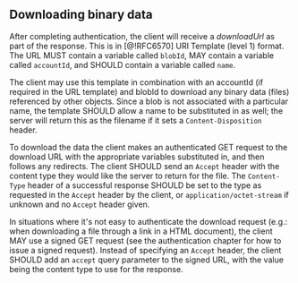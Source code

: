 ## Downloading binary data

After completing authentication, the client will receive a *downloadUrl* as part of the response. This is in [@!RFC6570] URI Template (level 1) format. The URL MUST contain a variable called `blobId`, MAY contain a variable called `accountId`, and SHOULD contain a variable called `name`.

The client may use this template in combination with an accountId (if required in the URL template) and blobId to download any binary data (files) referenced by other objects. Since a blob is not associated with a particular name, the template SHOULD allow a name to be substituted in as well; the server will return this as the filename if it sets a `Content-Disposition` header.

To download the data the client makes an authenticated GET request to the download URL with the appropriate variables substituted in, and then follows any redirects. The client SHOULD send an `Accept` header with the content type they would like the server to return for the file. The `Content-Type` header of a successful response SHOULD be set to the type as requested in the `Accept` header by the client, or `application/octet-stream` if unknown and no `Accept` header given.

In situations where it's not easy to authenticate the download request (e.g.: when downloading a file through a link in a HTML document), the client MAY use a signed GET request (see the authentication chapter for how to issue a signed request). Instead of specifying an `Accept` header, the client SHOULD add an `accept` query parameter to the signed URL, with the value being the content type to use for the response.
